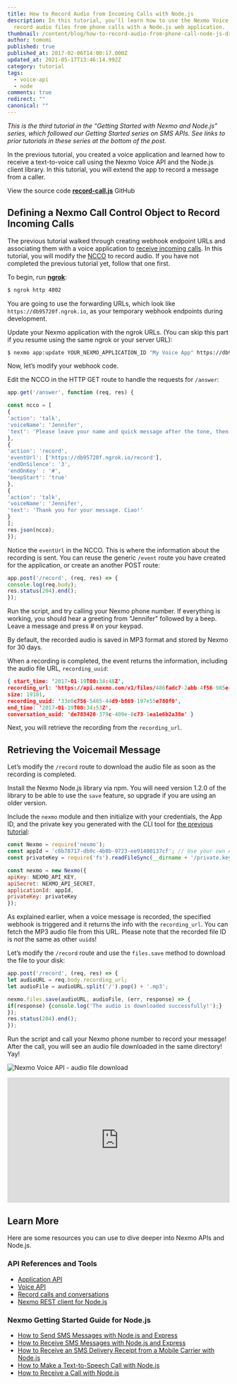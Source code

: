 ```yaml
---
title: How to Record Audio from Incoming Calls with Node.js
description: In this tutorial, you'll learn how to use the Nexmo Voice API to
  record audio files from phone calls with a Node.js web application.
thumbnail: /content/blog/how-to-record-audio-from-phone-call-node-js-dr/voice-record-call-node.png
author: tomomi
published: true
published_at: 2017-02-06T14:00:17.000Z
updated_at: 2021-05-17T13:46:14.992Z
category: tutorial
tags:
  - voice-api
  - node
comments: true
redirect: ""
canonical: ""
---
```

*This is the third tutorial in the “Getting Started with Nexmo and Node.js” series, which followed our Getting Started series on SMS APIs. See links to prior tutorials in these series at the bottom of the post.*

In the previous tutorial, you created a voice application and learned how to receive a text-to-voice call using the Nexmo Voice API and the Node.js client library. In this tutorial, you will extend the app to record a message from a caller.

View the source code **[record-call.js](https://github.com/nexmo-community/nexmo-node-quickstart/blob/master/voice/record-call.js)** GitHub

<sign-up number></sign-up>

## Defining a Nexmo Call Control Object to Record Incoming Calls

The previous tutorial walked through creating webhook endpoint URLs and associating them with a voice application to [receive incoming calls](https://www.nexmo.com/blog/2017/01/26/handle-inbound-text-speech-phone-call-node-js-dr/). In this tutorial, you will modify the [NCCO](https://docs.nexmo.com/voice/voice-api/ncco-reference) to record audio. If you have not completed the previous tutorial yet, follow that one first.

To begin, run **[ngrok](https://ngrok.com/)**:

```bash
$ ngrok http 4002
```

You are going to use the forwarding URLs, which look like `https://db95720f.ngrok.io`, as your temporary webhook endpoints during development.

Update your Nexmo application with the ngrok URLs. (You can skip this part if you resume using the same ngrok or your server URL):

```bash
$ nexmo app:update YOUR_NEXMO_APPLICATION_ID "My Voice App" https://db95720f.ngrok.io/answer https://db95720f.ngrok.io/event
```

Now, let’s modify your webhook code.

Edit the NCCO in the HTTP GET route to handle the requests for `/answer`:

```javascript
app.get('/answer', function (req, res) {

const ncco = [
{
'action': 'talk',
'voiceName': 'Jennifer',
'text': 'Please leave your name and quick message after the tone, then press #.'
},
{
'action': 'record',
'eventUrl': ['https://db95720f.ngrok.io/record'],
'endOnSilence': '3',
'endOnKey' : '#',
'beepStart': 'true'
},
{
'action': 'talk',
'voiceName': 'Jennifer',
'text': 'Thank you for your message. Ciao!'
}
];
res.json(ncco);
});
```

Notice the `eventUrl` in the NCCO. This is where the information about the recording is sent. You can reuse the generic `/event` route you have created for the application, or create an another POST route:

```javascript
app.post('/record', (req, res) => {
console.log(req.body);
res.status(204).end();
});
```

Run the script, and try calling your Nexmo phone number. If everything is working, you should hear a greeting from "Jennifer" followed by a beep. Leave a message and press # on your keypad.

By default, the recorded audio is saved in MP3 format and stored by Nexmo for 30 days.

When a recording is completed, the event returns the information, including the audio file URL, `recording_uuid`:

```json
{ start_time: '2017-01-19T00:34:48Z',
recording_url: 'https://api.nexmo.com/v1/files/486fadc7-2abb-4f56-985e-fb83102acb82',
size: 19181,
recording_uuid: '33e0c756-5405-44d9-b869-197e55e780f0',
end_time: '2017-01-19T00:34:53Z',
conversation_uuid: 'de783420-379c-409e-8c73-1ea1e6b2a38e' }
```

Next, you will retrieve the recording from the `recording_url`.

## Retrieving the Voicemail Message

Let’s modify the `/record` route to download the audio file as soon as the recording is completed.

Install the Nexmo Node.js library via npm. You will need version 1.2.0 of the library to be able to use the `save` feature, so upgrade if you are using an older version.

Include the `nexmo` module and then initialize with your credentials, the App ID, and the private key you generated with the CLI tool for [the previous tutorial](https://www.nexmo.com/blog/2017/01/12/make-outbound-text-speech-phone-call-node-js-dr/):

```javascript
const Nexmo = require('nexmo');
const appId = 'c6b78717-db0c-4b8b-9723-ee91400137cf'; // Use your own App ID!
const privateKey = require('fs').readFileSync(__dirname + '/private.key');

const nexmo = new Nexmo({
apiKey: NEXMO_API_KEY,
apiSecret: NEXMO_API_SECRET,
applicationId: appId,
privateKey: privateKey
});
```

As explained earlier, when a voice message is recorded, the specified webhook is triggered and it returns the info with the `recording_url`. You can fetch the MP3 audio file from this URL. Please note that the recorded file ID is *not* the same as other `uuid`s!

Let’s modify the `/record` route and use the `files.save` method to download the file to your disk:

```javascript
app.post('/record', (req, res) => {
let audioURL = req.body.recording_url;
let audioFile = audioURL.split('/').pop() + '.mp3';

nexmo.files.save(audioURL, audioFile, (err, response) => {
if(response) {console.log('The audio is downloaded successfully!');}
});
res.status(204).end();
});
```

Run the script and call your Nexmo phone number to record your message! After the call, you will see an audio file downloaded in the same directory! Yay!

![Nexmo Voice API - audio file download](/content/blog/how-to-record-audio-from-incoming-calls-with-node-js/audio-downloaded.png)

<style>.embed-container { position: relative; padding-bottom: 56.25%; height: 0; overflow: hidden; max-width: 100%; } .embed-container iframe, .embed-container object, .embed-container embed { position: absolute; top: 0; left: 0; width: 100%; height: 100%; }</style>

<div class="embed-container"><iframe width="300" height="150" src="https://www.youtube.com/embed/ahPkl3kmcjU" frameborder="0" allowfullscreen="allowfullscreen"></iframe></div>

## Learn More

Here are some resources you can use to dive deeper into Nexmo APIs and Node.js.

### API References and Tools

* [Application API](https://docs.nexmo.com/tools/application-api)
* [Voice API](https://docs.nexmo.com/voice/voice-api)
* [Record calls and conversations](https://docs.nexmo.com/voice/voice-api/recordings)
* [Nexmo REST client for Node.js](https://github.com/Nexmo/nexmo-node)

### Nexmo Getting Started Guide for Node.js

* [How to Send SMS Messages with Node.js and Express](https://learn.vonage.com/blog/2016/10/19/how-to-send-sms-messages-with-node-js-and-express-dr/)
* [How to Receive SMS Messages with Node.js and Express](https://learn.vonage.com/blog/2016/10/27/receive-sms-messages-node-js-express-dr/)
* [How to Receive an SMS Delivery Receipt from a Mobile Carrier with Node.js](https://learn.vonage.com/blog/2016/11/23/getting-a-sms-delivery-receipt-from-a-mobile-carrier-with-node-js-dr/)
* [How to Make a Text-to-Speech Call with Node.js](https://learn.vonage.com/blog/2017/01/12/make-outbound-text-speech-phone-call-node-js-dr/)
* [How to Receive a Call with Node.js](https://learn.vonage.com/blog/2017/01/26/handle-inbound-text-speech-phone-call-node-js-dr/)